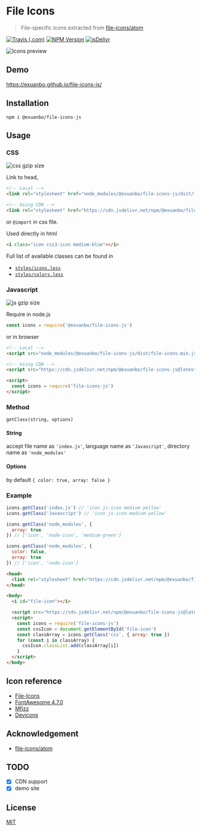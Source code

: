 # File Icons

> File-specific icons extracted from [file-icons/atom](https://github.com/file-icons/atom)

[![Travis (.com)](https://img.shields.io/travis/com/exuanbo/file-icons-js?style=flat-square)](https://travis-ci.com/github/exuanbo/file-icons-js)
[![NPM Version](https://img.shields.io/npm/v/@exuanbo/file-icons-js?style=flat-square)](https://www.npmjs.com/package/@exuanbo/file-icons-js)
[![jsDelivr](https://data.jsdelivr.com/v1/package/npm/@exuanbo/file-icons-js/badge)](https://www.jsdelivr.com/package/npm/@exuanbo/file-icons-js)

<img alt="Icons preview" src="https://raw.githubusercontent.com/file-icons/atom/master/preview.png">

## Demo

<https://exuanbo.github.io/file-icons-js/>

## Installation

```shell
npm i @exuanbo/file-icons-js
```

## Usage

### CSS

![css gzip size](https://img.badgesize.io/exuanbo/file-icons-js/master/dist/file-icons.min.css.svg?compression=gzip&style=flat-square)

Link to head,

```html
<!-- Local -->
<link rel="stylesheet" href="node_modules/@exuanbo/file-icons-js/dist/file-icons.min.css">

<!-- Using CDN -->
<link rel="stylesheet" href="https://cdn.jsdelivr.net/npm/@exuanbo/file-icons-js@latest/dist/file-icons.min.css">
```

or `@import` in css file.

Used directly in html

```html
<i class="icon css3-icon medium-blue"></i>
```

Full list of available classes can be found in

- [`styles/icons.less`](./styles/icons.less)
- [`styles/colors.less`](./styles/colors.less)

### Javascript

![js gzip size](https://img.badgesize.io/exuanbo/file-icons-js/master/dist/file-icons.min.js.svg?compression=gzip&style=flat-square)

Require in node.js

```javascript
const icons = require('@exuanbo/file-icons-js')
```

or in browser

```html
<!-- Local -->
<script src="node_modules/@exuanbo/file-icons-js/dist/file-icons.min.js"></script>

<!-- Using CDN -->
<script src="https://cdn.jsdelivr.net/npm/@exuanbo/file-icons-js@latest/dist/file-icons.min.js"></script>
```

```html
<script>
  const icons = require('file-icons-js')
</script>
```

### Method

`getClass(string, options)`

#### String

accept file name as `'index.js'`, language name as `'Javascript'`, directory name as `'node_modules'`

#### Options

by default `{ color: true, array: false }`

### Example

```javascript
icons.getClass('index.js') // 'icon js-icon medium-yellow'
icons.getClass('Javascript') // 'icon js-icon medium-yellow'

icons.getClass('node_modules', {
  array: true
}) // ['icon', 'node-icon', 'medium-green']

icons.getClass('node_modules', {
  color: false,
  array: true
}) // ['icon', 'node-icon']
```

```html
<head>
  <link rel="stylesheet" href="https://cdn.jsdelivr.net/npm/@exuanbo/file-icons-js@latest/dist/file-icons.min.css">
</head>

<body>
  <i id="file-icon"></i>

  <script src="https://cdn.jsdelivr.net/npm/@exuanbo/file-icons-js@latest/dist/file-icons.min.js"></script>
  <script>
    const icons = require('file-icons-js')
    const cssIcon = document.getElementById('file-icon')
    const classArray = icons.getClass('css', { array: true })
    for (const i in classArray) {
      cssIcon.classList.add(classArray[i])
    }
  </script>
</body>
```

## Icon reference

- [File-Icons](https://github.com/file-icons/icons/blob/master/charmap.md)
- [FontAwesome 4.7.0](https://fontawesome.com/v4.7.0/cheatsheet/)
- [Mfizz](https://github.com/file-icons/MFixx/blob/master/charmap.md)
- [Devicons](https://github.com/file-icons/DevOpicons/blob/master/charmap.md)

## Acknowledgement

- [file-icons/atom](https://github.com/file-icons/atom)

## TODO

- [x] CDN support
- [x] demo site

## License

[MIT](https://github.com/exuanbo/file-icons-js/blob/master/LICENSE)

